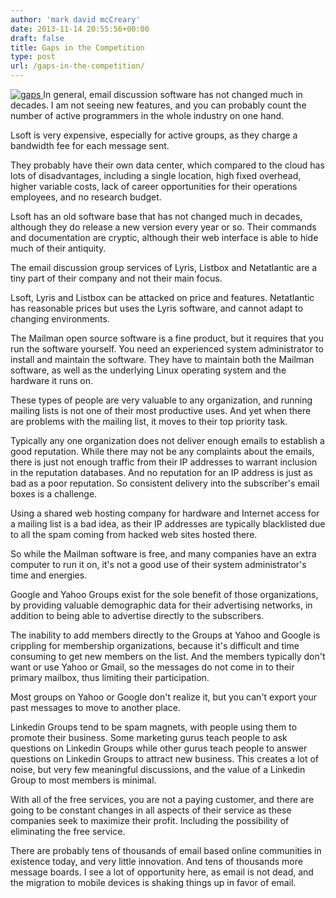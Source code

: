 ```yaml
---
author: 'mark david mcCreary'
date: 2013-11-14 20:55:56+00:00
draft: false
title: Gaps in the Competition
type: post
url: /gaps-in-the-competition/
---
```


[![gaps](/uploads/2013/12/gaps-300x166.jpeg)
](/uploads/2013/12/gaps.jpeg)In general, email discussion software has not changed much in decades. I am not seeing new features, and you can probably count the number of active programmers in the whole industry on one hand.

Lsoft is very expensive, especially for active groups, as they charge a bandwidth fee for each message sent.

They probably have their own data center, which compared to the cloud has lots of disadvantages, including a single location, high fixed overhead, higher variable costs, lack of career opportunities for their operations employees, and no research budget.

Lsoft has an old software base that has not changed much in decades, although they do release a new version every year or so. Their commands and documentation are cryptic, although their web interface is able to hide much of their antiquity.

The email discussion group services of Lyris, Listbox and Netatlantic are a tiny part of their company and not their main focus.

Lsoft, Lyris and Listbox can be attacked on price and features. Netatlantic has reasonable prices but uses the Lyris software, and cannot adapt to changing environments.

The Mailman open source software is a fine product, but it requires that you run the software yourself. You need an experienced system administrator to install and maintain the software. They have to maintain both the Mailman software, as well as the underlying Linux operating system and the hardware it runs on.

These types of people are very valuable to any organization, and running mailing lists is not one of their most productive uses. And yet when there are problems with the mailing list, it moves to their top priority task.

Typically any one organization does not deliver enough emails to establish a good reputation. While there may not be any complaints about the emails, there is just not enough traffic from their IP addresses to warrant inclusion in the reputation databases. And no reputation for an IP address is just as bad as a poor reputation. So consistent delivery into the subscriber's email boxes is a challenge.

Using a shared web hosting company for hardware and Internet access for a mailing list is a bad idea, as their IP addresses are typically blacklisted due to all the spam coming from hacked web sites hosted there.

So while the Mailman software is free, and many companies have an extra computer to run it on, it's not a good use of their system administrator's time and energies.

Google and Yahoo Groups exist for the sole benefit of those organizations, by providing valuable demographic data for their advertising networks, in addition to being able to advertise directly to the subscribers.

The inability to add members directly to the Groups at Yahoo and Google is crippling for membership organizations, because it's difficult and time consuming to get new members on the list. And the members typically don't want or use Yahoo or Gmail, so the messages do not come in to their primary mailbox, thus limiting their participation.

Most groups on Yahoo or Google don't realize it, but you can't export your past messages to move to another place.

Linkedin Groups tend to be spam magnets, with people using them to promote their business. Some marketing gurus teach people to ask questions on Linkedin Groups while other gurus teach people to answer questions on Linkedin Groups to attract new business. This creates a lot of noise, but very few meaningful discussions, and the value of a Linkedin Group to most members is minimal.

With all of the free services, you are not a paying customer, and there are going to be constant changes in all aspects of their service as these companies seek to maximize their profit. Including the possibility of eliminating the free service.

There are probably tens of thousands of email based online communities in existence today, and very little innovation. And tens of thousands more message boards. I see a lot of opportunity here, as email is not dead, and the migration to mobile devices is shaking things up in favor of email.
